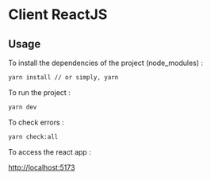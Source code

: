 # Client ReactJS

## Usage

To install the dependencies of the project (node_modules) :
```bash
yarn install // or simply, yarn
```

To run the project :
```bash
yarn dev
```

To check errors :
```bash
yarn check:all
```

To access the react app :

[http://localhost:5173](http://localhost:5173)


